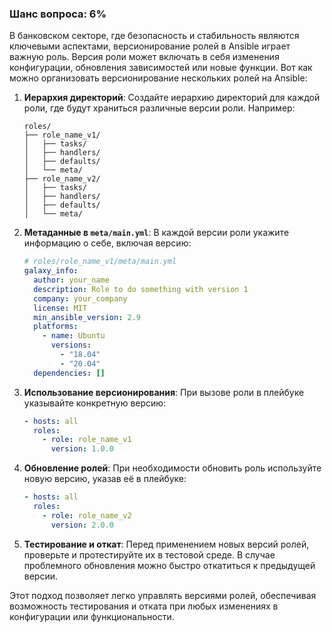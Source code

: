 ### Шанс вопроса: 6%

В банковском секторе, где безопасность и стабильность являются ключевыми аспектами, версионирование ролей в Ansible играет важную роль. Версия роли может включать в себя изменения конфигурации, обновления зависимостей или новые функции. Вот как можно организовать версионирование нескольких ролей на Ansible:

1. **Иерархия директорий**: Создайте иерархию директорий для каждой роли, где будут храниться различные версии роли. Например:
   ```
   roles/
   ├── role_name_v1/
   │   ├── tasks/
   │   ├── handlers/
   │   ├── defaults/
   │   └── meta/
   ├── role_name_v2/
   │   ├── tasks/
   │   ├── handlers/
   │   ├── defaults/
   │   └── meta/
   ```

2. **Метаданные в `meta/main.yml`**: В каждой версии роли укажите информацию о себе, включая версию:
   ```yaml
   # roles/role_name_v1/meta/main.yml
   galaxy_info:
     author: your_name
     description: Role to do something with version 1
     company: your_company
     license: MIT
     min_ansible_version: 2.9
     platforms:
       - name: Ubuntu
         versions:
           - "18.04"
           - "20.04"
     dependencies: []
   ```

3. **Использование версионирования**: При вызове роли в плейбуке указывайте конкретную версию:
   ```yaml
   - hosts: all
     roles:
       - role: role_name_v1
         version: 1.0.0
   ```

4. **Обновление ролей**: При необходимости обновить роль используйте новую версию, указав её в плейбуке:
   ```yaml
   - hosts: all
     roles:
       - role: role_name_v2
         version: 2.0.0
   ```

5. **Тестирование и откат**: Перед применением новых версий ролей, проверьте и протестируйте их в тестовой среде. В случае проблемного обновления можно быстро откатиться к предыдущей версии.

Этот подход позволяет легко управлять версиями ролей, обеспечивая возможность тестирования и отката при любых изменениях в конфигурации или функциональности.